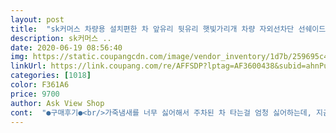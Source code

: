 ```yaml
---
layout: post 
title:  "sk커머스 차량용 설치편한 차 앞유리 뒷유리 햇빛가리개 차량 자외선차단 선쉐이드 승용차 블라인드 햇볕가림막 가리개 차앞유리덮개, 1개, 46cm(경차,뒷자리)" 
description: sk커머스 ..
date: 2020-06-19 08:56:40 
img: https://static.coupangcdn.com/image/vendor_inventory/1d7b/259695c4bef7457b271bddb7558f2c665fdd6f4344e86d0d26ee3145c62c.jpg 
linkUrl: https://link.coupang.com/re/AFFSDP?lptag=AF3600438&subid=ahnPublicAsk&pageKey=1579398219&itemId=2700350824&vendorItemId=70690699540&traceid=V0-113-0806ba9027a66f92 
categories: [1018] 
color: F361A6 
price: 9700 
author: Ask View Shop 
cont:  "●구매후기●<br/>가죽냄새를 너무 싫어해서 주차된 차 타는걸 엄청 싫어하는데, 지금도 너무 힘들어요<br/>거기다가.<br/> 처음엔 설치하는건줄알고 별로다 싶었는데.<br/> 간단하게 붙이는 흡착판이 붙어있어서 주차할때 썼다가 떼면 그만!ㅋ 엄청 간단하네요.<br/><br/>게다가 차 내부가 보이는거 사실 사생활보호도 안되고 싫었는데 이 가리개로 가려놓고 나가니 안심도 되고 차에 탔을때 짜증도 덜 나서 너무 좋아요.<br/><br/>그래서 방법이 없나싶었는데 햇빛가리개라니! 이런 아이템을 왜 이제야 알았나 너무 아쉬워요 ㅠㅠ<br/>날이 좋아서 여기저기 놀러가면 주차장은 대부분 야외에 있어서 어쩔수 없이 세우고 다녀오면 진짜 차에타기 너무 힘들어서 안되겠다싶어 알아보다가 구매했어요.<br/><br/>몇일 전부터 햇빛이 진짜 너무 세요.<br/> 진짜 잠깐 5분? 정도 햇빛에 서 있었는데 살이 타 들어가는 것 같은기분이더라고요.<br/> 벌써 여름을 어떻게 지내면 좋을지.<br/>.<br/> 걱정이 이만저만이 아니네요 ㅠㅠ<br/>올 여름 캠핑도 자주가게 될것 같은데 잘 쓸것 같습니다^^<br/>요즘 날씨가 갑자기 너무 더워졌는데 무엇보다 문제는 땡볕에 세워둔 차에 타는 일이더라구요.<br/><br/>이거 해놓는게 뭐 얼마나 차이가 있을까 싶었는데 확실히 차이가 나네요!<br/>차를 잠시만 세워도 자외선 때문에 차량내부도... <br/>너무 뜨거워지니 차탈때마다 찜질방이니 햇빛 좀 가릴려고 알아보다 블라인드 형태의 물결디자인이라 열고 닫고 2초로 당겨서 걸어주기만면되니 넘 편안하게 쓰네요! 빛이 반사되는 알루미늄소재라 직사관선이 반사되니 차타도 차가 뜨거워지는게 덜하니 넘 편안하네요 차유리크기에 맞게 가위로 잘라서 쓰는데  강력하게 고정되서 안 떨어지니깐  주차할때 간편하게 잘 쓰고 있어요! 하고나니 확실히 차안에 온도가 낮아지고 지동차안에 블랙박스등도 보호가 되니 너무나 좋아서 사길 잘했네요! 뒷유리도 가능하다니 필요하면 하나더 사서 달려구요!^^<br/>차에 에어컨을 틀면 좀 낫긴한데,, 벌써부터 이러니.<br/>.<br/> 차 주차했다가 타는게 두려울 지경이더라고요.<br/><br/>" 
---
```

